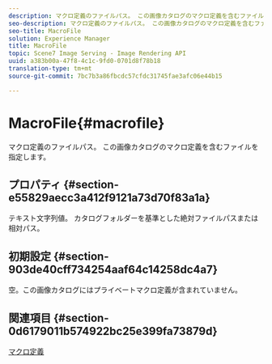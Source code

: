 ```yaml
---
description: マクロ定義のファイルパス。 この画像カタログのマクロ定義を含むファイルを指定します。
seo-description: マクロ定義のファイルパス。 この画像カタログのマクロ定義を含むファイルを指定します。
seo-title: MacroFile
solution: Experience Manager
title: MacroFile
topic: Scene7 Image Serving - Image Rendering API
uuid: a383b00a-47f8-4c1c-9fd0-0701d8f78b18
translation-type: tm+mt
source-git-commit: 7bc7b3a86fbcdc57cfdc31745fae3afc06e44b15

---
```



# MacroFile{#macrofile}

マクロ定義のファイルパス。 この画像カタログのマクロ定義を含むファイルを指定します。

## プロパティ {#section-e55829aecc3a412f9121a73d70f83a1a}

テキスト文字列値。 カタログフォルダーを基準とした絶対ファイルパスまたは相対パス。

## 初期設定 {#section-903de40cff734254aaf64c14258dc4a7}

空。この画像カタログにはプライベートマクロ定義が含まれていません。

## 関連項目 {#section-0d6179011b574922bc25e399fa73879d}

[マクロ定義](../../../../../is-api/image-catalog/image-serving-api-ref/c-image-catalog-reference/c-macro-definition-reference/c-macro-definition-reference.md#concept-5ec73f7636c1496fba1e94094e694e79)
